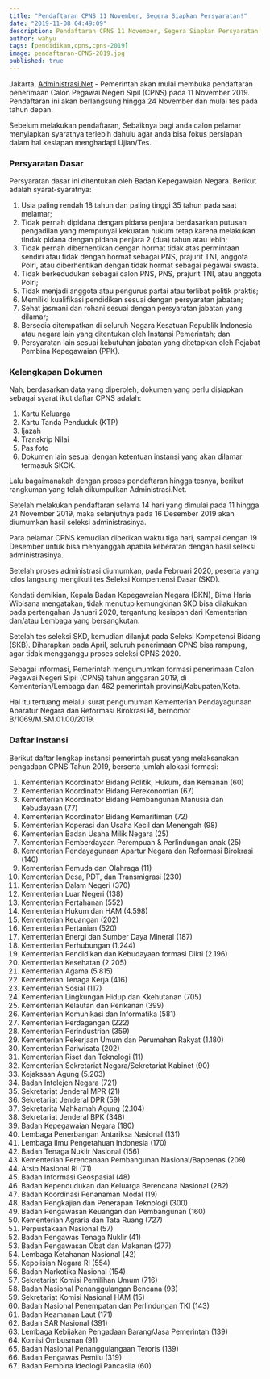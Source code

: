 ```yaml
---
title: "Pendaftaran CPNS 11 November, Segera Siapkan Persyaratan!"
date: "2019-11-08 04:49:09"
description: Pendaftaran CPNS 11 November, Segera Siapkan Persyaratan!.
author: wahyu
tags: [pendidikan,cpns,cpns-2019]
image: pendaftaran-CPNS-2019.jpg
published: true
---
```


Jakarta, [Administrasi.Net](/ 'Administrasi.Net') - Pemerintah akan mulai membuka pendaftaran penerimaan Calon Pegawai Negeri Sipil (CPNS) pada 11 November 2019. Pendaftaran ini akan berlangsung hingga 24 November dan mulai tes pada tahun depan.

Sebelum melakukan pendaftaran, Sebaiknya bagi anda calon pelamar menyiapkan syaratnya terlebih dahulu agar anda bisa fokus persiapan dalam hal kesiapan menghadapi Ujian/Tes.

### Persyaratan Dasar

Persyaratan dasar ini ditentukan oleh Badan Kepegawaian Negara. Berikut adalah syarat-syaratnya:

1. Usia paling rendah 18 tahun dan paling tinggi 35 tahun pada saat melamar;
2. Tidak pernah dipidana dengan pidana penjara berdasarkan putusan pengadilan yang mempunyai kekuatan hukum tetap karena melakukan tindak pidana dengan pidana penjara 2 (dua) tahun atau lebih;
3. Tidak pernah diberhentikan dengan hormat tidak atas permintaan sendiri atau tidak dengan hormat sebagai PNS, prajurit TNI, anggota Polri, atau diberhentikan dengan tidak hormat sebagai pegawai swasta.
4. Tidak berkedudukan sebagai calon PNS, PNS, prajurit TNI, atau anggota Polri;
5. Tidak menjadi anggota atau pengurus partai atau terlibat politik praktis;
6. Memiliki kualifikasi pendidikan sesuai dengan persyaratan jabatan;
7. Sehat jasmani dan rohani sesuai dengan persyaratan jabatan yang dilamar;
8. Bersedia ditempatkan di seluruh Negara Kesatuan Republik Indonesia atau negara lain yang ditentukan oleh Instansi Pemerintah; dan
9. Persyaratan lain sesuai kebutuhan jabatan yang ditetapkan oleh Pejabat Pembina Kepegawaian (PPK).

### Kelengkapan Dokumen
Nah, berdasarkan data yang diperoleh, dokumen yang perlu disiapkan sebagai syarat ikut daftar CPNS adalah:
1. Kartu Keluarga
2. Kartu Tanda Penduduk (KTP)
3. Ijazah
4. Transkrip Nilai
5. Pas foto
6. Dokumen lain sesuai dengan ketentuan instansi yang akan dilamar termasuk SKCK.

Lalu bagaimanakah dengan proses pendaftaran hingga tesnya, berikut rangkuman yang telah dikumpulkan Administrasi.Net.

Setelah melakukan pendaftaran selama 14 hari yang dimulai pada 11 hingga 24 November 2019, maka selanjutnya pada 16 Desember 2019 akan diumumkan hasil seleksi administrasinya.

Para pelamar CPNS kemudian diberikan waktu tiga hari, sampai dengan 19 Desember untuk bisa menyanggah apabila keberatan dengan hasil seleksi administrasinya.

Setelah proses administrasi diumumkan, pada Februari 2020, peserta yang lolos langsung mengikuti tes Seleksi Kompentensi Dasar (SKD).

Kendati demikian, Kepala Badan Kepegawaian Negara (BKN), Bima Haria Wibisana mengatakan, tidak menutup kemungkinan SKD bisa dilakukan pada pertengahan Januari 2020, tergantung kesiapan dari Kementerian dan/atau Lembaga yang bersangkutan.

Setelah tes seleksi SKD, kemudian dilanjut pada Seleksi Kompetensi Bidang (SKB). Diharapkan pada April, seluruh penerimaan CPNS bisa rampung, agar tidak mengganggu proses seleksi CPNS 2020.

Sebagai informasi, Pemerintah mengumumkan formasi penerimaan Calon Pegawai Negeri Sipil (CPNS) tahun anggaran 2019, di Kementerian/Lembaga dan 462 pemerintah provinsi/Kabupaten/Kota.

Hal itu tertuang melalui surat pengumuman Kementerian Pendayagunaan Aparatur Negara dan Reformasi Birokrasi RI, bernomor B/1069/M.SM.01.00/2019.


### Daftar Instansi
Berikut daftar lengkap instansi pemerintah pusat yang melaksanakan pengadaan CPNS Tahun 2019, berserta jumlah alokasi formasi:

1. Kementerian Koordinator Bidang Politik, Hukum, dan Kemanan (60)
2. Kementerian Koordinator Bidang Perekonomian (67)
3. Kementerian Koordinator Bidang Pembangunan Manusia dan Kebudayaan (77)
4. Kementerian Koordinator Bidang Kemaritiman (72)
5. Kementerian Koperasi dan Usaha Kecil dan Menengah (98)
6. Kementerian Badan Usaha Milik Negara (25)
7. Kementerian Pemberdayaan Perempuan & Perlindungan anak (25)
8. Kementerian Pendayagunaan Apartur Negara dan Reformasi Birokrasi (140)
9. Kementerian Pemuda dan Olahraga (11)
10. Kementerian Desa, PDT, dan Transmigrasi (230)
11. Kementerian Dalam Negeri (370)
12. Kementerian Luar Negeri (138)
13. Kementerian Pertahanan (552)
14. Kementerian Hukum dan HAM (4.598)
15. Kementerian Keuangan (202)
16. Kementerian Pertanian (520)
17. Kementerian Energi dan Sumber Daya Mineral (187)
18. Kementerian Perhubungan (1.244)
19. Kementerian Pendidikan dan Kebudayaan formasi Dikti (2.196)
20. Kementerian Kesehatan (2.205)
21. Kementerian Agama (5.815)
22. Kementerian Tenaga Kerja (416)
23. Kementerian Sosial (117)
24. Kementerian Lingkungan Hidup dan Kkehutanan (705)
25. Kementerian Kelautan dan Perikanan (399)
26. Kementerian Komunikasi dan Informatika (581)
27. Kementerian Perdagangan (222)
28. Kementerian Perindustrian (359)
29. Kementerian Pekerjaan Umum dan Perumahan Rakyat (1.180)
30. Kementerian Pariwisata (202)
31. Kementerian Riset dan Teknologi (11)
32. Kementerian Sekretariat Negara/Sekretariat Kabinet (90)
33. Kejaksaan Agung (5.203)
34. Badan Intelejen Negara (721)
35. Sekretariat Jenderal MPR (21)
36. Sekretariat Jenderal DPR (59)
37. Sekretarita Mahkamah Agung (2.104)
38. Sekretariat Jenderal BPK (348)
39. Badan Kepegawaian Negara (180)
40. Lembaga Penerbangan Antariksa Nasional (131)
41. Lembaga Ilmu Pengetahuan Indonesia (170)
42. Badan Tenaga Nuklir Nasional (156)
43. Kementerian Perencanaan Pembangunan Nasional/Bappenas (209)
44. Arsip Nasional RI (71)
45. Badan Informasi Geospasial (48)
46. Badan Kependudukan dan Keluarga Berencana Nasional (282)
47. Badan Koordinasi Penanaman Modal (19)
48. Badan Pengkajian dan Penerapan Teknologi (300)
49. Badan Pengawasan Keuangan dan Pembangunan (160)
50. Kementerian Agraria dan Tata Ruang (727)
51. Perpustakaan Nasional (57)
52. Badan Pengawas Tenaga Nuklir (41)
53. Badan Pengawasan Obat dan Makanan (277)
54. Lembaga Ketahanan Nasional (42)
55. Kepolisian Negara RI (554)
56. Badan Narkotika Nasional (154)
57. Sekretariat Komisi Pemilihan Umum (716)
58. Badan Nasional Penanggulangan Bencana (93)
59. Sekretariat Komisi Nasional HAM (15)
60. Badan Nasional Penempatan dan Perlindungan TKI (143)
61. Badan Keamanan Laut (171)
62. Badan SAR Nasional (391)
63. Lembaga Kebijakan Pengadaan Barang/Jasa Pemerintah (139)
64. Komisi Ombusman (91)
65. Badan Nasional Penanggulangaan Teroris (139)
66. Badan Pengawas Pemilu (319)
67. Badan Pembina Ideologi Pancasila (60)
